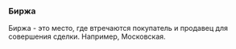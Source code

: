 ### Биржа

Биржа - это место, где втречаются покупатель и продавец для совершения сделки. Например, Московская.
